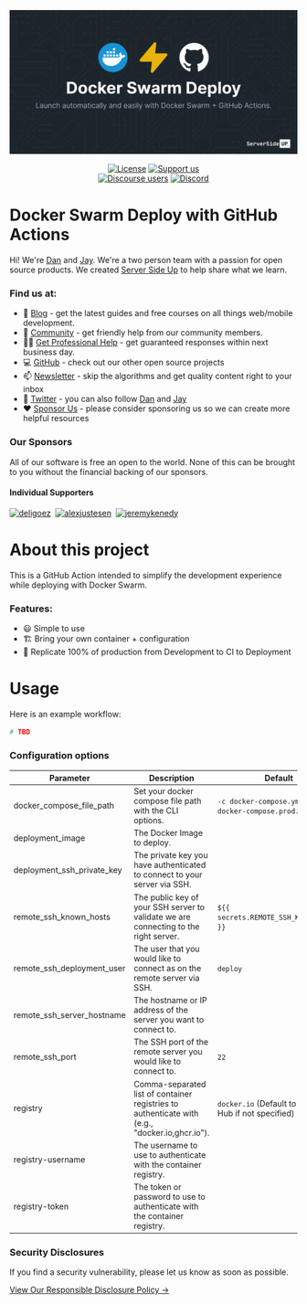 <p align="center">
		<img src=".github/readme-header.png" width="1280" alt="Header Image">
</p>
<p align="center">
	<a href="https://github.com/serversideup/github-action-docker-swarm-deploy/blob/main/LICENSE" target="_blank"><img src="https://badgen.net/github/license/serversideup/github-action-docker-swarm-deploy" alt="License"></a>
	<a href="https://github.com/sponsors/serversideup"><img src="https://badgen.net/badge/icon/Support%20Us?label=GitHub%20Sponsors&color=orange" alt="Support us"></a>
  <br />
  <a href="https://community.serversideup.net"><img alt="Discourse users" src="https://img.shields.io/discourse/users?color=blue&server=https%3A%2F%2Fcommunity.serversideup.net"></a>
  <a href="https://serversideup.net/discord"><img alt="Discord" src="https://img.shields.io/discord/910287105714954251?color=blueviolet"></a>
</p>

# Docker Swarm Deploy with GitHub Actions
Hi! We're [Dan](https://twitter.com/danpastori) and [Jay](https://twitter.com/jaydrogers). We're a two person team with a passion for open source products. We created [Server Side Up](https://serversideup.net) to help share what we learn.

### Find us at:

* 📖 [Blog](https://serversideup.net) - get the latest guides and free courses on all things web/mobile development.
* 🙋 [Community](https://community.serversideup.net) - get friendly help from our community members.
* 🤵‍♂️ [Get Professional Help](https://serversideup.net/get-help) - get guaranteed responses within next business day.
* 💻 [GitHub](https://github.com/serversideup) - check out our other open source projects
* 📫 [Newsletter](https://serversideup.net/subscribe) - skip the algorithms and get quality content right to your inbox
* 🐥 [Twitter](https://twitter.com/serversideup) - you can also follow [Dan](https://twitter.com/danpastori) and [Jay](https://twitter.com/jaydrogers)
* ❤️ [Sponsor Us](https://github.com/sponsors/serversideup) - please consider sponsoring us so we can create more helpful resources

### Our Sponsors
All of our software is free an open to the world. None of this can be brought to you without the financial backing of our sponsors.

#### Individual Supporters
<!-- supporters --><a href="https://github.com/deligoez"><img src="https://github.com/deligoez.png" width="40px" alt="deligoez" /></a>&nbsp;&nbsp;<a href="https://github.com/alexjustesen"><img src="https://github.com/alexjustesen.png" width="40px" alt="alexjustesen" /></a>&nbsp;&nbsp;<a href="https://github.com/jeremykenedy"><img src="https://github.com/jeremykenedy.png" width="40px" alt="jeremykenedy" /></a>&nbsp;&nbsp;<!-- supporters -->

# About this project
This is a GitHub Action intended to simplify the development experience while deploying with Docker Swarm.

### Features:
- 😃 Simple to use
- 🏗️ Bring your own container + configuration
- 💯 Replicate 100% of production from Development to CI to Deployment

# Usage
Here is an example workflow:

```yml
# TBD
```
### Configuration options

| Parameter                   | Description                                                                                           | Default                                  | Required |
|-----------------------------|-------------------------------------------------------------------------------------------------------|------------------------------------------|----------|
| docker_compose_file_path    | Set your docker compose file path with the CLI options.                                               | `-c docker-compose.yml -c docker-compose.prod.yml` | false    |
| deployment_image            | The Docker Image to deploy.                                                                           |                                    | false    |
| deployment_ssh_private_key  | The private key you have authenticated to connect to your server via SSH.                            |                                          | ⚠️ true     |
| remote_ssh_known_hosts      | The public key of your SSH server to validate we are connecting to the right server.                  | `${{ secrets.REMOTE_SSH_KNOWN_HOSTS }}` | ⚠️ true     |
| remote_ssh_deployment_user  | The user that you would like to connect as on the remote server via SSH.                             | `deploy`                                 | ⚠️ true     |
| remote_ssh_server_hostname  | The hostname or IP address of the server you want to connect to.                                     |                                          | ⚠️ true     |
| remote_ssh_port             | The SSH port of the remote server you would like to connect to.                                      | `22`                                     | false    |
| registry                    | Comma-separated list of container registries to authenticate with (e.g., "docker.io,ghcr.io").       | `docker.io` (Default to Docker Hub if not specified) | false    |
| registry-username                    | The username to use to authenticate with the container registry.       |  | true   |
| registry-token                    | The token or password to use to authenticate with the container registry.       |  | true   |


### Security Disclosures
If you find a security vulnerability, please let us know as soon as possible.

[View Our Responsible Disclosure Policy →](https://www.notion.so/Responsible-Disclosure-Policy-421a6a3be1714d388ebbadba7eebbdc8)